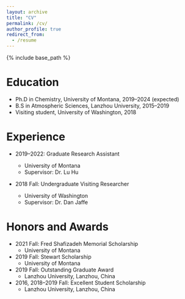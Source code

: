 ```yaml
---
layout: archive
title: "CV"
permalink: /cv/
author_profile: true
redirect_from:
  - /resume
---
```


{% include base_path %}

Education
======
* Ph.D in Chemistry, University of Montana, 2019–2024 (expected)
* B.S in Atmospheric Sciences, Lanzhou University, 2015–2019
* Visiting student, University of Washington, 2018

Experience
======
* 2019–2022: Graduate Research Assistant
  * University of Montana
  * Supervisor: Dr. Lu Hu

* 2018 Fall: Undergraduate Visiting Researcher
  * University of Washington
  * Supervisor: Dr. Dan Jaffe
  

Honors and Awards
======
* 2021 Fall: Fred Shafizadeh Memorial Scholarship
  * University of Montana
* 2019 Fall: Stewart Scholarship
  * University of Montana
* 2019 Fall: Outstanding Graduate Award
  * Lanzhou University, Lanzhou, China
* 2016, 2018–2019 Fall: Excellent Student Scholarship
  * Lanzhou University, Lanzhou, China
  

